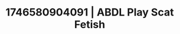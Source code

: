 ---
categories:
- Erotic vulnerability
- Bedroom eyes
- AI-generated
- Morning seduction
- Raw connection
- E-girl erotica
- ASMR
- Cosplay
image: /assets/images/1746580904091.jpg
layout: post
seo:
  description: Featured content with sensual Scat Fetish, ABDL Play. HD images available.
  keywords: Scat Fetish, ABDL Play
  og_image: /assets/images/1746580904091.jpg
  schema_type: VisualArtwork
tags:
- ABDL Play
- Scat Fetish
- '#1746580904091'
title: 1746580904091 | ABDL Play Scat Fetish
---